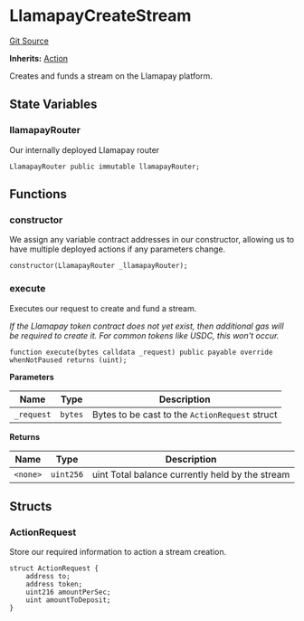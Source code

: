 # LlamapayCreateStream
[Git Source](https://github.com/FloorDAO/floor-v2/blob/c8169a0594ad07a37d169672a50f4155c41be809/src/contracts/actions/llamapay/CreateStream.sol)

**Inherits:**
[Action](/src/contracts/actions/Action.sol/contract.Action.md)

Creates and funds a stream on the Llamapay platform.


## State Variables
### llamapayRouter
Our internally deployed Llamapay router


```solidity
LlamapayRouter public immutable llamapayRouter;
```


## Functions
### constructor

We assign any variable contract addresses in our constructor, allowing us
to have multiple deployed actions if any parameters change.


```solidity
constructor(LlamapayRouter _llamapayRouter);
```

### execute

Executes our request to create and fund a stream.

*If the Llamapay token contract does not yet exist, then additional gas will
be required to create it. For common tokens like USDC, this won't occur.*


```solidity
function execute(bytes calldata _request) public payable override whenNotPaused returns (uint);
```
**Parameters**

|Name|Type|Description|
|----|----|-----------|
|`_request`|`bytes`|Bytes to be cast to the `ActionRequest` struct|

**Returns**

|Name|Type|Description|
|----|----|-----------|
|`<none>`|`uint256`|uint Total balance currently held by the stream|


## Structs
### ActionRequest
Store our required information to action a stream creation.


```solidity
struct ActionRequest {
    address to;
    address token;
    uint216 amountPerSec;
    uint amountToDeposit;
}
```


